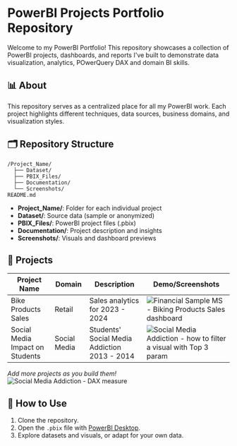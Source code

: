 # PowerBI Projects Portfolio Repository

Welcome to my PowerBI Portfolio! This repository showcases a collection of PowerBI projects, dashboards, and reports I've built to demonstrate data visualization, analytics, POwerQuery DAX and domain BI skills.

## 📊 About

This repository serves as a centralized place for all my PowerBI work. Each project highlights different techniques, data sources, business domains, and visualization styles.

## 🗂️ Repository Structure

```
/Project_Name/
  ├── Dataset/
  ├── PBIX_Files/
  ├── Documentation/
  └── Screenshots/
README.md
```

- **Project_Name/**: Folder for each individual project
- **Dataset/**: Source data (sample or anonymized)
- **PBIX_Files/**: PowerBI project files (.pbix)
- **Documentation/**: Project description and insights
- **Screenshots/**: Visuals and dashboard previews

## 📁 Projects

| Project Name                           | Domain           | Description                            | Demo/Screenshots                                                                                                                         |
|----------------------------------------|------------------|----------------------------------------|------------------                                                                                                                        |
|Bike Products Sales                     | Retail           | Sales analytics for 2023 - 2024        | ![Financial Sample MS - Biking Products Sales dashboard](https://github.com/user-attachments/assets/2dec9dec-26dc-4c4c-bdf8-595567828263)|
|Social Media Impact on Students         | Social Media     | Students' Social Media Addiction  2013 - 2014      | ![Social Media Addiction - how to filter a visual with Top 3 param](https://github.com/user-attachments/assets/dcec33fa-265e-483e-8499-f490b6b9db62) |                  |      |    |        | ![Social Media Addiction - DAX measure](https://github.com/user-attachments/assets/b49bd6f6-1fe6-44af-a7c7-ac0a40193ab2)|

*Add more projects as you build them!*
![Social Media Addiction - DAX measure](https://github.com/user-attachments/assets/d95c1b5e-47e5-47a1-8183-7253959f23e5)

## 🚀 How to Use

1. Clone the repository.
2. Open the `.pbix` file with [PowerBI Desktop](https://powerbi.microsoft.com/desktop/).
3. Explore datasets and visuals, or adapt for your own data.
